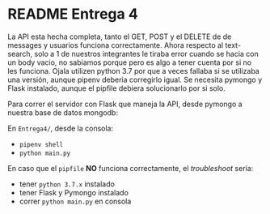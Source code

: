 # README Entrega 4

La API esta hecha completa, tanto el GET, POST y el DELETE de de messages y usuarios funciona correctamente. Ahora respecto al text-search, solo a 1 de nuestros integrantes le tiraba error cuando se hacia con un body vacio, no sabiamos porque pero es algo a tener cuenta por si no les funciona. Ojala utilizen python 3.7 por que a veces fallaba si se utilizaba una versión, aunque pipenv deberia corregirlo igual.
Se necesita pymongo y Flask instalado, aunque el pipfile debiera solucionarlo por si solo.

Para correr el servidor con Flask que maneja la API, desde pymongo a nuestra base de datos mongodb:

En `Entrega4/`, desde la consola:
- `pipenv shell`
- `python main.py` 

En caso que el `pipfile` **NO** funciona correctamente, el _troubleshoot_ sería:

- tener `python 3.7.x` instalado
- tener Flask y Pymongo instalado
- correr `python main.py` en consola